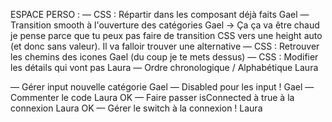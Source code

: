 ESPACE PERSO :
— CSS : Répartir dans les composant déjà faits     Gael
— Transition smooth à l'ouverture des catégories   Gael -> Ça ça va être chaud je pense parce que tu peux pas faire de transition CSS vers une height auto (et donc sans valeur). Il va falloir trouver une alternative
— CSS : Retrouver les chemins des icones    Gael (du coup je te mets dessus)
— CSS : Modifier les détails qui vont pas    Laura
— Ordre chronologique / Alphabétique   Laura

— Gérer input nouvelle catégorie        Gael
— Disabled pour les input !             Gael 
— Commenter le code      Laura OK
— Faire passer isConnected à true à la connexion    Laura OK
— Gérer le switch à la connexion !   Laura
